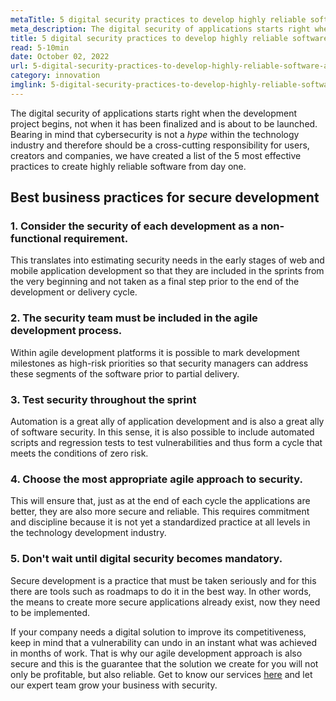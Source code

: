 ```yaml
---
metaTitle: 5 digital security practices to develop highly reliable software.
meta_description: The digital security of applications starts right when the development project begins, not when it has been finalized and is about to be launched.
title: 5 digital security practices to develop highly reliable software
read: 5-10min
date: October 02, 2022
url: 5-digital-security-practices-to-develop-highly-reliable-software-apps
category: innovation
imglink: 5-digital-security-practices-to-develop-highly-reliable-software-apps.jpg
---
```


The digital security of applications starts right when the development project begins, not when it has been finalized and is about to be launched. Bearing in mind that cybersecurity is not a _hype_ within the technology industry and therefore should be a cross-cutting responsibility for users, creators and companies, we have created a list of the 5 most effective practices to create highly reliable software from day one.

## Best business practices for secure development

### 1. Consider the security of each development as a non-functional requirement.

This translates into estimating security needs in the early stages of web and mobile application development so that they are included in the sprints from the very beginning and not taken as a final step prior to the end of the development or delivery cycle.

### 2. The security team must be included in the agile development process.

Within agile development platforms it is possible to mark development milestones as high-risk priorities so that security managers can address these segments of the software prior to partial delivery.

### 3. Test security throughout the sprint

Automation is a great ally of application development and is also a great ally of software security. In this sense, it is also possible to include automated scripts and regression tests to test vulnerabilities and thus form a cycle that meets the conditions of zero risk.

### 4. Choose the most appropriate agile approach to security.

This will ensure that, just as at the end of each cycle the applications are better, they are also more secure and reliable. This requires commitment and discipline because it is not yet a standardized practice at all levels in the technology development industry.

### 5. Don't wait until digital security becomes mandatory.

Secure development is a practice that must be taken seriously and for this there are tools such as roadmaps to do it in the best way. In other words, the means to create more secure applications already exist, now they need to be implemented.

If your company needs a digital solution to improve its competitiveness, keep in mind that a vulnerability can undo in an instant what was achieved in months of work. That is why our agile development approach is also secure and this is the guarantee that the solution we create for you will not only be profitable, but also reliable. Get to know our services [here](https://www.dreamcodesoft.com/en/services) and let our expert team grow your business with security.
